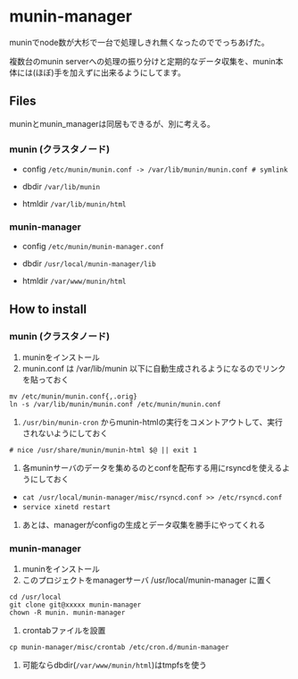 # munin-manager

muninでnode数が大杉で一台で処理しきれ無くなったのででっちあげた。

複数台のmunin serverへの処理の振り分けと定期的なデータ収集を、munin本体には(ほぼ)手を加えずに出来るようにしてます。


## Files

muninとmunin_managerは同居もできるが、別に考える。

### munin (クラスタノード)

* config
    `/etc/munin/munin.conf -> /var/lib/munin/munin.conf # symlink`

* dbdir
    `/var/lib/munin`

* htmldir
    `/var/lib/munin/html`

### munin-manager

* config
    `/etc/munin/munin-manager.conf`

* dbdir
    `/usr/local/munin-manager/lib`

* htmldir
    `/var/www/munin/html`


## How to install

### munin (クラスタノード)

1. muninをインストール
1. munin.conf は /var/lib/munin 以下に自動生成されるようになるのでリンクを貼っておく
```
mv /etc/munin/munin.conf{,.orig}
ln -s /var/lib/munin/munin.conf /etc/munin/munin.conf
```

1. `/usr/bin/munin-cron` からmunin-htmlの実行をコメントアウトして、実行されないようにしておく
```
# nice /usr/share/munin/munin-html $@ || exit 1
```

1. 各muninサーバのデータを集めるのとconfを配布する用にrsyncdを使えるようにしておく
  * `cat /usr/local/munin-manager/misc/rsyncd.conf >> /etc/rsyncd.conf`
  * `service xinetd restart`
1. あとは、managerがconfigの生成とデータ収集を勝手にやってくれる

### munin-manager

1. muninをインストール
1. このプロジェクトをmanagerサーバ /usr/local/munin-manager に置く
```
cd /usr/local
git clone git@xxxxx munin-manager
chown -R munin. munin-manager
```

1. crontabファイルを設置
```
cp munin-manager/misc/crontab /etc/cron.d/munin-manager
```

1. 可能ならdbdir(`/var/www/munin/html`)はtmpfsを使う





